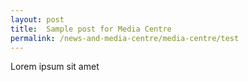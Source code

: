 ```yaml
---
layout: post
title:  Sample post for Media Centre
permalink: /news-and-media-centre/media-centre/test
---
```

Lorem ipsum sit amet
